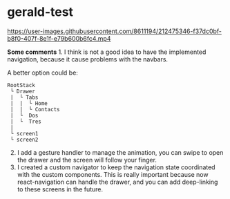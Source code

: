 # gerald-test

https://user-images.githubusercontent.com/8611194/212475346-f37dc0bf-b8f0-407f-8e1f-e79b600b6fc4.mp4

**Some comments**
1.
I think is not a good idea to have the implemented navigation, because it cause problems with the navbars.

A better option could be:


    RootStack
     └ Drawer
     |  └ Tabs
     |  |  └ Home
     |  |  └ Contacts
     |  └  Dos
     |  └  Tres
     |
     └ screen1
     └ screen2

2. I add a gesture handler to manage the animation, you can swipe to open the drawer and the screen will follow your finger.
3. I created a custom navigator to keep the navigation state coordinated with the custom components. This is really important because now react-navigation can handle the drawer, and you can add deep-linking to these screens in the future.
